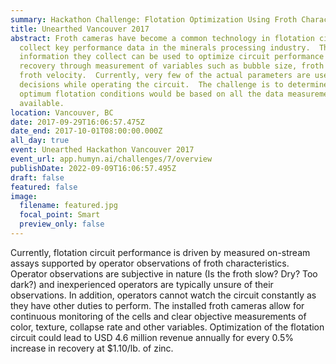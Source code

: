 ```yaml
---
summary: Hackathon Challenge: Flotation Optimization Using Froth Characteristics
title: Unearthed Vancouver 2017
abstract: Froth cameras have become a common technology in flotation circuits to
  collect key performance data in the minerals processing industry.  The
  information they collect can be used to optimize circuit performance and metal
  recovery through measurement of variables such as bubble size, froth depth and
  froth velocity.  Currently, very few of the actual parameters are used to make
  decisions while operating the circuit.  The challenge is to determine what the
  optimum flotation conditions would be based on all the data measurements
  available.
location: Vancouver, BC
date: 2017-09-29T16:06:57.475Z
date_end: 2017-10-01T08:00:00.000Z
all_day: true
event: Unearthed Hackathon Vancouver 2017
event_url: app.humyn.ai/challenges/7/overview
publishDate: 2022-09-09T16:06:57.495Z
draft: false
featured: false
image:
  filename: featured.jpg
  focal_point: Smart
  preview_only: false
---
```

Currently, flotation circuit performance is driven by measured on-stream assays supported by operator observations of froth characteristics. Operator observations are subjective in nature (Is the froth slow? Dry? Too dark?) and inexperienced operators are typically unsure of their observations. In addition, operators cannot watch the circuit constantly as they have other duties to perform. The installed froth cameras allow for continuous monitoring of the cells and clear objective measurements of color, texture, collapse rate and other variables. Optimization of the flotation circuit could lead to USD 4.6 million revenue annually for every 0.5% increase in recovery at $1.10/lb. of zinc.
